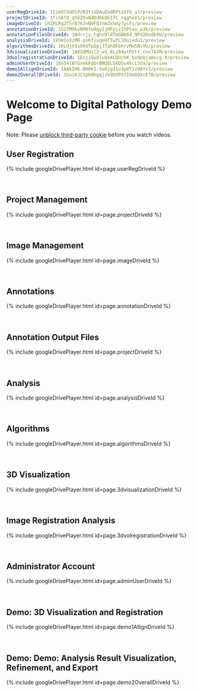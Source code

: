 ```yaml
---
userRegDriveId: 1IimVCOdOlPzN3YjGDAuQxdRPtaSTQ_aJ/preview
projectDriveId: 1fi56TQ_q5bZ0sN4DdKk0h1fC_rqghxV1/preview
imageDriveId: 1hIMiRq2T5rD76JnNVFQ7nmZxhdy7ycFi/preview
annotationDriveId: 15SfM9kvRM0fe8gyIjMFpjz1YPlev_w3b/preview
annotationFilesDriveId: 1Ndrrjy_tghn9l8TmGBb64_NPd2Kndk9U/preview
analysisDriveId: 1khHIoXzMR-pvKfiuqeHTTwfLJOujedu1/preview
algorithmsDriveId: 1KLdjnSsXKdTpIpj3TahQFbhrvMw5BsVG/preview
3dvisualizationDriveId: 1A6SQMUsl2_w1_6Lj04wtR5tt_cnn74XM/preview
3dvolregistrationDriveId: 1EnjjGwdluQeACQUckK_bx0pUjamncg-8/preview
adminUserDriveId: 18n54lWTGxmkKgbrBNQELSKDSu4kcL5Oa/preview
demo1AllignDriveId: 1AAkIMb-BH6K1-to6jg31u3pUT2zHAYx1/preview
demo2OverallDriveId: 1UuiKJCtp68Hgqjzk9DOPo3IOn89XcE7B/preview
---
```



# Welcome to Digital Pathology Demo Page

Note: Please [unblock third-party cookie](https://medium.com/@akohubteam/how-to-enable-third-party-cookies-on-your-browsers-f9a8143b8cc5) before you watch videos.

## User Registration
{% include googleDrivePlayer.html id=page.userRegDriveId %}

<br />

## Project Management
{% include googleDrivePlayer.html id=page.projectDriveId %}

<br />

## Image Management
{% include googleDrivePlayer.html id=page.imageDriveId %}

<br />

## Annotations
{% include googleDrivePlayer.html id=page.annotationDriveId %}

<br />

## Annotation Output Files
{% include googleDrivePlayer.html id=page.projectDriveId %}

<br />

## Analysis
{% include googleDrivePlayer.html id=page.analysisDriveId %}

<br />

## Algorithms
{% include googleDrivePlayer.html id=page.algorithmsDriveId %}

<br />

## 3D Visualization
{% include googleDrivePlayer.html id=page.3dvisualizationDriveId %}

<br />

## Image Registration Analysis
{% include googleDrivePlayer.html id=page.3dvolregistrationDriveId %}

<br />

## Administrator Account
{% include googleDrivePlayer.html id=page.adminUserDriveId %}

<br />

## Demo: 3D Visualization and Registration
{% include googleDrivePlayer.html id=page.demo1AllignDriveId %}

<br />

## Demo: Demo: Analysis Result Visualization, Refinement, and Export
{% include googleDrivePlayer.html id=page.demo2OverallDriveId %}
